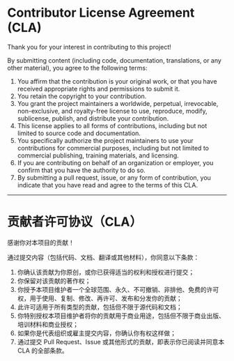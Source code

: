 # Contributor License Agreement (CLA)

Thank you for your interest in contributing to this project!

By submitting content (including code, documentation, translations, or any other material), you agree to the following terms:

1. You affirm that the contribution is your original work, or that you have received appropriate rights and permissions to submit it.
2. You retain the copyright to your contribution.
3. You grant the project maintainers a worldwide, perpetual, irrevocable, non-exclusive, and royalty-free license to use, reproduce, modify, sublicense, publish, and distribute your contribution.
4. This license applies to all forms of contributions, including but not limited to source code and documentation.
5. You specifically authorize the project maintainers to use your contributions for commercial purposes, including but not limited to commercial publishing, training materials, and licensing.
6. If you are contributing on behalf of an organization or employer, you confirm that you have the authority to do so.
7. By submitting a pull request, issue, or any form of contribution, you indicate that you have read and agree to the terms of this CLA.

---

# 贡献者许可协议（CLA）

感谢你对本项目的贡献！

通过提交内容（包括代码、文档、翻译或其他材料），你同意以下条款：

1. 你确认该贡献为你原创，或你已获得适当的权利和授权进行提交；
2. 你保留对该贡献的著作权；
3. 你授予本项目维护者一个全球范围、永久、不可撤销、非排他、免费的许可权，用于使用、复制、修改、再许可、发布和分发你的贡献；
4. 此许可适用于所有类型的贡献，包括但不限于源代码和文档；
5. 你特别授权本项目维护者将你的贡献用于商业用途，包括但不限于商业出版、培训材料和商业授权；
6. 如果你是代表组织或雇主提交内容，你确认你有权这样做；
7. 通过提交 Pull Request、Issue 或其他形式的贡献，即表示你已阅读并同意本 CLA 的全部条款。